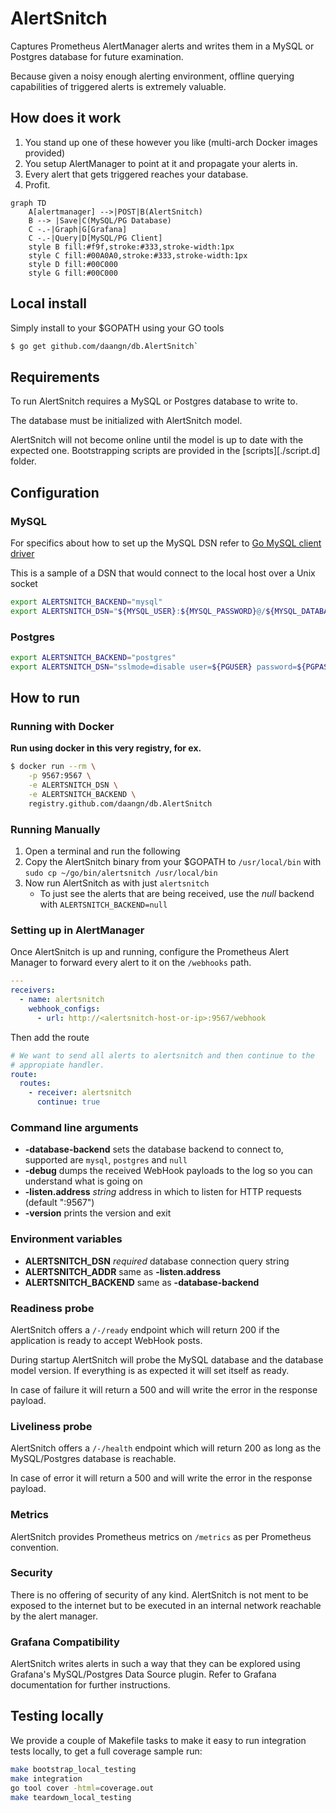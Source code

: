 # AlertSnitch

Captures Prometheus AlertManager alerts and writes them in a MySQL or
Postgres database for future examination.

Because given a noisy enough alerting environment, offline querying
capabilities of triggered alerts is extremely valuable.

## How does it work

1. You stand up one of these however you like (multi-arch Docker images provided)
1. You setup AlertManager to point at it and propagate your alerts in.
1. Every alert that gets triggered reaches your database.
1. Profit.

```mermaid
graph TD
    A[alertmanager] -->|POST|B(AlertSnitch)
    B --> |Save|C(MySQL/PG Database)
    C -.-|Graph|G[Grafana]
    C -.-|Query|D[MySQL/PG Client]
    style B fill:#f9f,stroke:#333,stroke-width:1px
    style C fill:#00A0A0,stroke:#333,stroke-width:1px
    style D fill:#00C000
    style G fill:#00C000
```

## Local install

Simply install to your $GOPATH using your GO tools

```sh
$ go get github.com/daangn/db.AlertSnitch`
```

## Requirements

To run AlertSnitch requires a MySQL or Postgres database to write to.

The database must be initialized with AlertSnitch model.

AlertSnitch will not become online until the model is up to date with the
expected one. Bootstrapping scripts are provided in the [scripts][./script.d]
folder.

## Configuration

### MySQL

For specifics about how to set up the MySQL DSN refer to [Go MySQL client driver][1]

This is a sample of a DSN that would connect to the local host over a Unix socket

```bash
export ALERTSNITCH_BACKEND="mysql"
export ALERTSNITCH_DSN="${MYSQL_USER}:${MYSQL_PASSWORD}@/${MYSQL_DATABASE}"
```

### Postgres

```bash
export ALERTSNITCH_BACKEND="postgres"
export ALERTSNITCH_DSN="sslmode=disable user=${PGUSER} password=${PGPASSWORD} host=${PGHOST} database=${PGDATABASE}"
```

## How to run

### Running with Docker

**Run using docker in this very registry, for ex.**

```sh
$ docker run --rm \
    -p 9567:9567 \
    -e ALERTSNITCH_DSN \
    -e ALERTSNITCH_BACKEND \
    registry.github.com/daangn/db.AlertSnitch
```

### Running Manually

1. Open a terminal and run the following
1. Copy the AlertSnitch binary from your $GOPATH to `/usr/local/bin` with `sudo cp ~/go/bin/alertsnitch /usr/local/bin`
1. Now run AlertSnitch as with just `alertsnitch`
   - To just see the alerts that are being received, use the _null_ backend with `ALERTSNITCH_BACKEND=null`

### Setting up in AlertManager

Once AlertSnitch is up and running, configure the Prometheus Alert Manager to
forward every alert to it on the `/webhooks` path.

```yaml
---
receivers:
  - name: alertsnitch
    webhook_configs:
      - url: http://<alertsnitch-host-or-ip>:9567/webhook
```

Then add the route

```yaml
# We want to send all alerts to alertsnitch and then continue to the
# appropiate handler.
route:
  routes:
    - receiver: alertsnitch
      continue: true
```

### Command line arguments

- **-database-backend** sets the database backend to connect to, supported are `mysql`, `postgres` and `null`
- **-debug** dumps the received WebHook payloads to the log so you can understand what is going on
- **-listen.address** _string_ address in which to listen for HTTP requests (default ":9567")
- **-version** prints the version and exit

### Environment variables

- **ALERTSNITCH_DSN** _required_ database connection query string
- **ALERTSNITCH_ADDR** same as **-listen.address**
- **ALERTSNITCH_BACKEND** same as **-database-backend**

### Readiness probe

AlertSnitch offers a `/-/ready` endpoint which will return 200 if the
application is ready to accept WebHook posts.

During startup AlertSnitch will probe the MySQL database and the database
model version. If everything is as expected it will set itself as ready.

In case of failure it will return a 500 and will write the error in the
response payload.

### Liveliness probe

AlertSnitch offers a `/-/health` endpoint which will return 200 as long as
the MySQL/Postgres database is reachable.

In case of error it will return a 500 and will write the error in the
response payload.

### Metrics

AlertSnitch provides Prometheus metrics on `/metrics` as per Prometheus
convention.

### Security

There is no offering of security of any kind. AlertSnitch is not ment to be
exposed to the internet but to be executed in an internal network reachable
by the alert manager.

### Grafana Compatibility

AlertSnitch writes alerts in such a way that they can be explored using
Grafana's MySQL/Postgres Data Source plugin. Refer to Grafana documentation
for further instructions.

## Testing locally

We provide a couple of Makefile tasks to make it easy to run integration tests
locally, to get a full coverage sample run:

```sh
make bootstrap_local_testing
make integration
go tool cover -html=coverage.out
make teardown_local_testing
```

[1]: https://github.com/go-sql-driver/mysql
